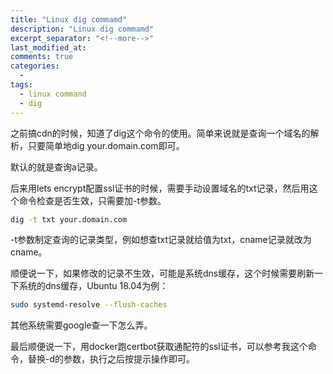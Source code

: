 ```yaml
---
title: "Linux dig commamd"
description: "Linux dig commamd"
excerpt_separator: "<!--more-->"
last_modified_at: 
comments: true
categories:
  -
tags:
  - linux command
  - dig
---
```


之前搞cdn的时候，知道了dig这个命令的使用。简单来说就是查询一个域名的解析，只要简单地dig your.domain.com即可。

默认的就是查询a记录。

后来用lets encrypt配置ssl证书的时候，需要手动设置域名的txt记录，然后用这个命令检查是否生效，只需要加-t参数。

```bash
dig -t txt your.domain.com
```

-t参数制定查询的记录类型，例如想查txt记录就给值为txt，cname记录就改为cname。


顺便说一下，如果修改的记录不生效，可能是系统dns缓存，这个时候需要刷新一下系统的dns缓存，Ubuntu 18.04为例：
```bash
sudo systemd-resolve --flush-caches
```

其他系统需要google查一下怎么弄。

最后顺便说一下，用docker跑certbot获取通配符的ssl证书，可以参考我这个命令，替换-d的参数，执行之后按提示操作即可。

<script src="https://gist.github.com/JamaisMagic/cda624aa0c7ef0225fc845eb4a831334.js"></script>
